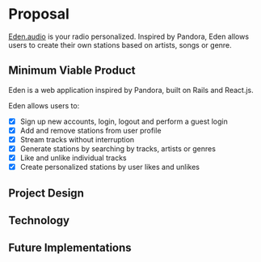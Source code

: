 # Proposal
[Eden.audio][eden] is your radio personalized. Inspired by Pandora,
Eden allows users to create their own stations based on artists, songs
or genre.

## Minimum Viable Product
Eden is a web application inspired by Pandora, built on Rails and React.js.

Eden allows users to:

- [x] Sign up new accounts, login, logout and perform a guest login
- [x] Add and remove stations from user profile
- [x] Stream tracks without interruption
- [x] Generate stations by searching by tracks, artists or genres
- [x] Like and unlike individual tracks
- [x] Create personalized stations by user likes and unlikes
## Project Design

## Technology

## Future Implementations

[eden]: http://eden.audio
